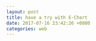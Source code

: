 ```yaml
---
layout: post
title: have a try with E-Chart
date: 2017-07-16 23:42:26 +0800
categories: web
---
```



<div id="main" style="width: 100%; min-height: 400px"></div>
<script type="text/javascript">
// 基于准备好的dom，初始化echarts实例
var myChart = echarts.init(document.getElementById('main'));

function updateChart() {
$.getJSON('https://dev.genghuiluo.cn/feed/weibo/realtimehot.json', function(data){


		var xdata = [];
		var ydata = [];

		$.each( data, function( key, val ) {
			xdata.push(val.key_text);	
			ydata.push(val.point);	
        });

  	        var option = {
            title: {
                text: '微博实时 top10 关键字(最近一周)'
            },
            tooltip: {},
            legend: {
                data:['热度']
            },
            xAxis: {
                data: xdata,
				axisLine:{  
                    lineStyle:{  
                        color:'yellow',  
                        width:2  
                    }  
                },
				axisLabel: {
				     interval: 0, //横轴信息全部显示
				     rotate: 60,//60度角倾斜显示
				  formatter:function(val){
				     return val.split("").join("\n"); //横轴信息文字竖直显示
				} 
            },
            yAxis: {},
            series: [{
                name: '热度',
                type: 'bar',
                data: ydata,
				axisLine:{  
                    lineStyle:{  
                        color:'yellow',  
                        width:2  
                    }  
                } 
            }]
        };
  
	myChart.setOption(option);

	})
}

$(document).ready(function() {
    updateChart();
});

var refresh=window.setInterval(function(){
  // call your function here
    updateChart();	
},300000);        

</script>

